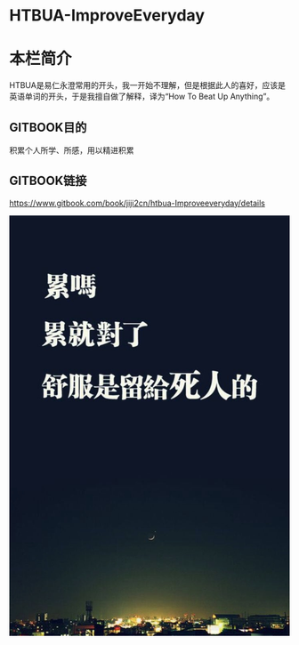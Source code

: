 # HTBUA-ImproveEveryday
# 本栏简介
HTBUA是易仁永澄常用的开头，我一开始不理解，但是根据此人的喜好，应该是英语单词的开头，于是我擅自做了解释，译为“How To Beat Up Anything”。

## GITBOOK目的
积累个人所学、所感，用以精进积累

## GITBOOK链接
https://www.gitbook.com/book/jiji2cn/htbua-Improveeveryday/details

![](./_image/2017-06-04-21-41-32.jpg)
